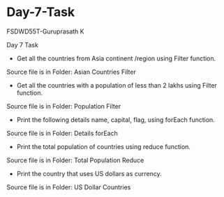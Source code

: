 # Day-7-Task
FSDWD55T-Guruprasath K

Day 7 Task
+ Get all the countries from Asia continent /region using Filter function.

Source file is in Folder: Asian Countries Filter
+ Get all the countries with a population of less than 2 lakhs using Filter function.

Source file is in Folder: Population Filter
+ Print the following details name, capital, flag, using forEach function.

Source file is in Folder: Details forEach
+ Print the total population of countries using reduce function.

Source file is in Folder: Total Population Reduce
+ Print the country that uses US dollars as currency.

Source file is in Folder: US Dollar Countries
